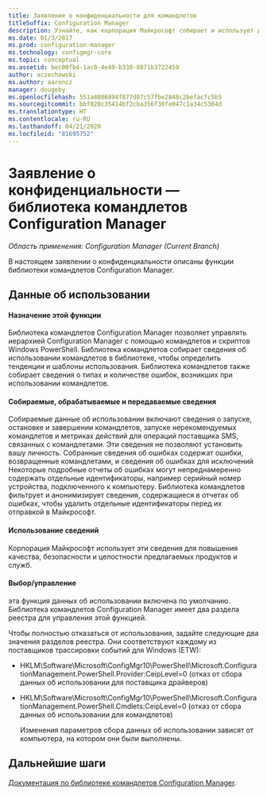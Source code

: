 ```yaml
---
title: Заявление о конфиденциальности для командлетов
titleSuffix: Configuration Manager
description: Узнайте, как корпорация Майкрософт собирает и использует данные, связанные с командлетами Configuration Manager
ms.date: 01/3/2017
ms.prod: configuration-manager
ms.technology: configmgr-core
ms.topic: conceptual
ms.assetid: bec00fb4-1ac0-4e49-b330-0871b3722459
author: aczechowski
ms.author: aaroncz
manager: dougeby
ms.openlocfilehash: 551a8086894f877d07c57fbe2848c2befacfc5b5
ms.sourcegitcommit: bbf820c35414bf2cba356f30fe047c1a34c5384d
ms.translationtype: HT
ms.contentlocale: ru-RU
ms.lasthandoff: 04/21/2020
ms.locfileid: "81695752"
---
```

# <a name="configuration-manager-cmdlet-library-privacy-statement"></a>Заявление о конфиденциальности — библиотека командлетов Configuration Manager

*Область применения: Configuration Manager (Current Branch)*

В настоящем заявлении о конфиденциальности описаны функции библиотеки командлетов Configuration Manager.  

## <a name="usage-data"></a>Данные об использовании  

#### <a name="what-this-feature-does"></a>Назначение этой функции

Библиотека командлетов Configuration Manager позволяет управлять иерархией Configuration Manager с помощью командлетов и скриптов Windows PowerShell. Библиотека командлетов собирает сведения об использовании командлетов в библиотеке, чтобы определить тенденции и шаблоны использования. Библиотека командлетов также собирает сведения о типах и количестве ошибок, возникших при использовании командлетов.  

#### <a name="information-collected-processed-or-transmitted"></a>Собираемые, обрабатываемые и передаваемые сведения
   
Собираемые данные об использовании включают сведения о запуске, остановке и завершении командлетов, запуске нерекомендуемых командлетов и метриках действий для операций поставщика SMS, связанных с командлетами. Эти сведения не позволяют установить вашу личность. Собранные сведения об ошибках содержат ошибки, возвращенные командлетами, и сведения об ошибках для исключений Некоторые подробные отчеты об ошибках могут непреднамеренно содержать отдельные идентификаторы, например серийный номер устройства, подключенного к компьютеру. Библиотека командлетов фильтрует и анонимизирует сведения, содержащиеся в отчетах об ошибках, чтобы удалить отдельные идентификаторы перед их отправкой в Майкрософт.  

#### <a name="use-of-information"></a>Использование сведений
   
Корпорация Майкрософт использует эти сведения для повышения качества, безопасности и целостности предлагаемых продуктов и служб.  

#### <a name="choicecontrol"></a>Выбор/управление   

эта функция данных об использовании включена по умолчанию. Библиотека командлетов Configuration Manager имеет два раздела реестра для управления этой функцией.  

 Чтобы полностью отказаться от использования, задайте следующие два значения разделов реестра. Они соответствуют каждому из поставщиков трассировки событий для Windows (ETW):  

- HKLM\Software\Microsoft\ConfigMgr10\PowerShell\Microsoft.ConfigurationManagement.PowerShell.Provider:CeipLevel=0 (отказ от сбора данных об использовании для поставщика драйверов)  

- HKLM\Software\Microsoft\ConfigMgr10\PowerShell\Microsoft.ConfigurationManagement.PowerShell.Cmdlets:CeipLevel=0 (отказ от сбора данных об использовании для командлетов)  

  Изменения параметров сбора данных об использовании зависят от компьютера, на котором они были выполнены.  


## <a name="next-steps"></a>Дальнейшие шаги

[Документация по библиотеке командлетов Configuration Manager](https://docs.microsoft.com/powershell/sccm/configurationmanager/).   

